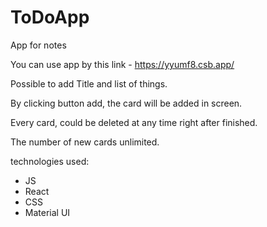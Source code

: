 # ToDoApp

App for notes

You can use app by this link -  https://yyumf8.csb.app/

Possible to add  Title and list of things.

By clicking button add, the card will be added in screen. 

Every card, could be deleted at any time right after finished. 

The number of new cards unlimited. 

technologies used: 
  - JS
  - React
  - CSS
  - Material UI



